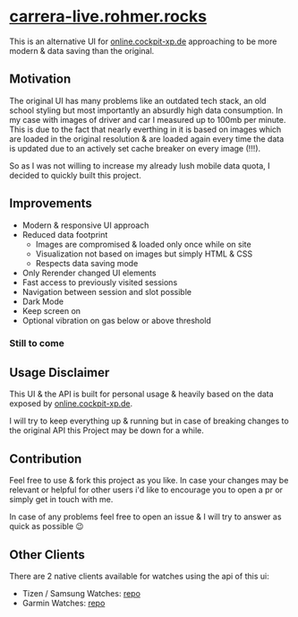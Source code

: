 # [carrera-live.rohmer.rocks](https://carrera-live.rohmer.rocks/)

This is an alternative UI for [online.cockpit-xp.de](https://online.cockpit-xp.de/) approaching to be more modern & data saving than the original.

## Motivation

The original UI has many problems like an outdated tech stack, an old school styling but most importantly an absurdly high data consumption.
In my case with images of driver and car I measured up to 100mb per minute.
This is due to the fact that nearly everthing in it is based on images which are loaded in the original resolution & are loaded again every time the data is updated due to an actively set cache breaker on every image (!!!).

So as I was not willing to increase my already lush mobile data quota, I decided to quickly built this project.

## Improvements

- Modern & responsive UI approach
- Reduced data footprint
    - Images are compromised & loaded only once while on site
    - Visualization not based on images but simply HTML & CSS
    - Respects data saving mode
- Only Rerender changed UI elements
- Fast access to previously visited sessions
- Navigation between session and slot possible
- Dark Mode
- Keep screen on
- Optional vibration on gas below or above threshold

### Still to come


## Usage Disclaimer

This UI & the API is built for personal usage & heavily based on the data exposed by [online.cockpit-xp.de](https://online.cockpit-xp.de/).

I will try to keep everything up & running but in case of breaking changes to the original API this Project may be down for a while.

## Contribution

Feel free to use & fork this project as you like. In case your changes may be relevant or helpful for other users i'd like to encourage you to open a pr or simply get in touch with me.

In case of any problems feel free to open an issue & I will try to answer as quick as possible 😉

## Other Clients

There are 2 native clients available for watches using the api of this ui:

- Tizen / Samsung Watches: [repo](https://github.com/mrohmer/TizenCarreraLive)
- Garmin Watches: [repo](https://github.com/mrohmer/GarminCarreraLive)
